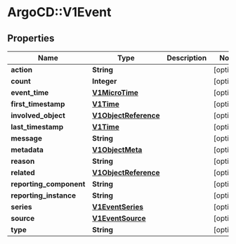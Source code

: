 # ArgoCD::V1Event

## Properties
Name | Type | Description | Notes
------------ | ------------- | ------------- | -------------
**action** | **String** |  | [optional] 
**count** | **Integer** |  | [optional] 
**event_time** | [**V1MicroTime**](V1MicroTime.md) |  | [optional] 
**first_timestamp** | [**V1Time**](V1Time.md) |  | [optional] 
**involved_object** | [**V1ObjectReference**](V1ObjectReference.md) |  | [optional] 
**last_timestamp** | [**V1Time**](V1Time.md) |  | [optional] 
**message** | **String** |  | [optional] 
**metadata** | [**V1ObjectMeta**](V1ObjectMeta.md) |  | [optional] 
**reason** | **String** |  | [optional] 
**related** | [**V1ObjectReference**](V1ObjectReference.md) |  | [optional] 
**reporting_component** | **String** |  | [optional] 
**reporting_instance** | **String** |  | [optional] 
**series** | [**V1EventSeries**](V1EventSeries.md) |  | [optional] 
**source** | [**V1EventSource**](V1EventSource.md) |  | [optional] 
**type** | **String** |  | [optional] 


